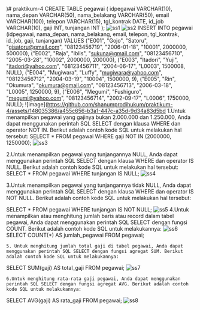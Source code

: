 )# praktikum-4
CREATE TABLE pegawai (
  idpegawai VARCHAR(10),
  nama_depan VARCHAR(50),
  nama_belakang VARCHAR(50),
  email VARCHAR(100),
  telepon VARCHAR(15),
  tgl_kontrak DATE,
  id_job VARCHAR(10),
  gaji INT,
  tunjangan INT
);
![ss1](https://github.com/shanumprodihukum/praktikum-4/assets/148035386/864a350e-10eb-46c0-8c05-24ebbaaca0b2)
![ss2](https://github.com/shanumprodihukum/praktikum-4/assets/148035386/06a70037-55ba-4bde-b3cb-727c8305fa42)
INSERT INTO pegawai (idpegawai, nama_depan, nama_belakang, email, telepon, tgl_kontrak, id_job, gaji, tunjangan) VALUES
("E001", "Gojo", "Satoru", "gjsatoru@gmail.com", "08123456719", "2006-01-18", "10001", 2000000, 500000),
("E002", "Raja", "Iblis", "sukuna@gmail.com", "08123456710", "2005-03-28", "10002", 2000000, 200000),
("E003", "Itadori", "Yuji", "itadori@yahoo.com", "68123456711", "2004-06-17", "L0003", 1500008, NULL),
("E004", "Mugiwara", "Luffy", "mugiwara@yahoo.com", "08123456712", "2004-03-19", "10004", 1500000, 9),
("E005", "Rin", "Okumura", "okumura@gmail.com", "08123456713", "2006-03-18", "L0005", 1250000, 9),
("E006", "Megumi", "Fushiguro", "megumi@yahoo.com", "08123456714", "2002-09-17", "L0006", 1750000, NULL);
![image](https://github.com/shanumprodihukum/praktikum-4/assets/148035386/a455c656-b3a1-447c-a35d-9d34a83d5bd
1.Untuk menampilkan pegawai yang gajinya bukan 2.000.000 dan 1.250.000, Anda dapat menggunakan perintah SQL SELECT dengan klausa WHERE dan operator NOT IN. Berikut adalah contoh kode SQL untuk melakukan hal tersebut:
SELECT *
FROM pegawai
WHERE gaji NOT IN (2000000, 1250000);
![ss3](https://github.com/shanumprodihukum/praktikum-4/assets/148035386/abc605ad-49f1-43d9-a8d2-b02e0b1b9851)

2.Untuk menampilkan pegawai yang tunjangannya NULL, Anda dapat menggunakan perintah SQL SELECT dengan klausa WHERE dan operator IS NULL. Berikut adalah contoh kode SQL untuk melakukan hal tersebut:
SELECT *
FROM pegawai
WHERE tunjangan IS NULL;
![ss4](https://github.com/shanumprodihukum/praktikum-4/assets/148035386/270e553a-c7a5-4b80-b99a-73e0b2f98d65)

 3.Untuk menampilkan pegawai yang tunjangannya tidak NULL, Anda dapat menggunakan perintah SQL SELECT dengan klausa WHERE dan operator IS NOT NULL. Berikut adalah contoh kode SQL untuk melakukan hal tersebut:

SELECT *
FROM pegawai
WHERE tunjangan IS NOT NULL;
![ss5](https://github.com/shanumprodihukum/praktikum-4/assets/148035386/97db4b09-6e41-4b6b-9f79-636c8a244f27)
4.Untuk menampilkan atau menghitung jumlah baris atau record dalam tabel pegawai, Anda dapat menggunakan perintah SQL SELECT dengan fungsi COUNT. Berikut adalah contoh kode SQL untuk melakukannya:
![ss6](https://github.com/shanumprodihukum/praktikum-4/assets/148035386/d61964a7-c31d-479b-92ea-3e09120a915e)
SELECT COUNT(*) AS jumlah_pegawai
FROM pegawai;

    5. Untuk menghitung jumlah total gaji di tabel pegawai, Anda dapat menggunakan perintah SQL SELECT dengan fungsi agregat SUM. Berikut adalah contoh kode SQL untuk melakukannya:

SELECT SUM(gaji) AS total_gaji
FROM pegawai;
![ss7](https://github.com/shanumprodihukum/praktikum-4/assets/148035386/b147c874-bb0e-4ff3-bd9a-e27617961e30)

    6.Untuk menghitung rata-rata gaji pegawai, Anda dapat menggunakan perintah SQL SELECT dengan fungsi agregat AVG. Berikut adalah contoh kode SQL untuk melakukannya:

SELECT AVG(gaji) AS rata_gaji
FROM pegawai;
![ss8](https://github.com/shanumprodihukum/praktikum-4/assets/148035386/3393f3db-c9ef-4d34-9d9c-b995fc6fa304)

